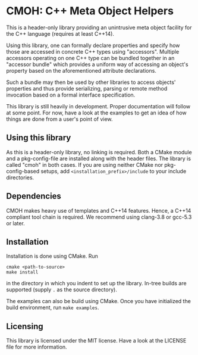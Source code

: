 CMOH: C++ Meta Object Helpers
=============================

This is a header-only library providing an unintrusive meta object facility for
the C++ language (requires at least C++14).

Using this library, one can formally declare properties and specify how those
are accessed in concrete C++ types using "accessors". Multiple accessors
operating on one C++ type can be bundled together in an "accessor bundle"
which provides a uniform way of accessing an object's property based on the
aforementioned attribute declarations.

Such a bundle may then be used by other libraries to access objects' properties
and thus provide serializing, parsing or remote method invocation based on a
formal interface specification.

This library is still heavily in development. Proper documentation will follow
at some point. For now, have a look at the examples to get an idea of how things
are done from a user's point of view.


Using this library
------------------

As this is a header-only library, no linking is required. Both a CMake module
and a pkg-config-file are installed along with the header files. The library is
called "cmoh" in both cases. If you are using neither CMake nor pkg-config-based
setups, add `<installation_prefix>/include` to your include directories.


Dependencies
------------

CMOH makes heavy use of templates and C++14 features. Hence, a C++14 compliant
tool chain is required. We recommend using clang-3.8 or gcc-5.3 or later.


Installation
------------

Installation is done using CMake. Run

```
cmake <path-to-source>
make install
```
in the directory in which you indent to set up the library. In-tree builds are
supported (supply `.` as the source directory).

The examples can also be build using CMake. Once you have initialized the build
environment, run `make examples`.


Licensing
---------

This library is licensed under the MIT license. Have a look at the LICENSE file
for more information.


